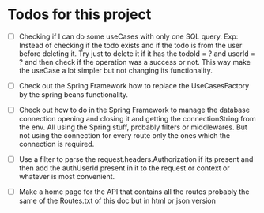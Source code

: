 # Todos for this project

  - [ ] Checking if I can do some useCases with only one SQL query. Exp: Instead of checking if the
    todo exists and if the todo is from the user before deleting it. Try just to delete it if it has
    the todoId = ? and userId = ? and then check if the operation was a success or not. This way
    make the useCase a lot simpler but not changing its functionality.

  - [ ] Check out the Spring Framework how to replace the UseCasesFactory by the spring beans
    functionality.

  - [ ] Check out how to do in the Spring Framework to manage the database connection opening and
    closing it and getting the connectionString from the env. All using the Spring stuff, probably
    filters or middlewares. But not using the connection for every route only the ones which the
    connection is required.

  - [ ] Use a filter to parse the request.headers.Authorization if its present and then add the
    authUserId present in it to the request or context or whatever is most convenient.

  - [ ] Make a home page for the API that contains all the routes probably the same of the
    Routes.txt of this doc but in html or json version
